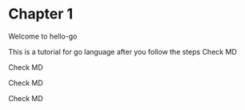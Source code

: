 # Chapter 1
Welcome to hello-go

This is a tutorial for go language 
after you follow the steps 
Check MD

Check MD

Check MD

Check MD
